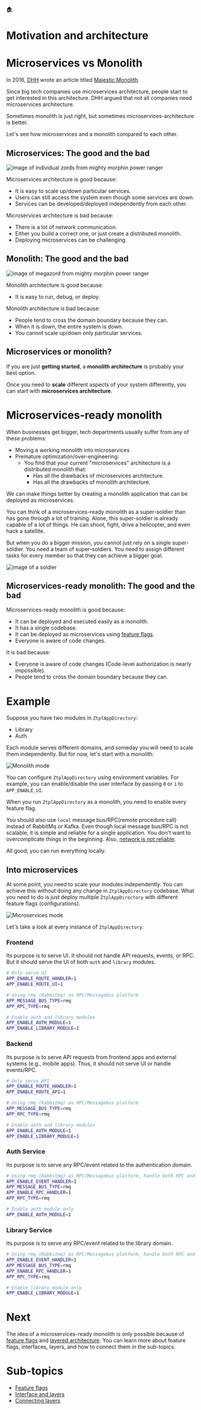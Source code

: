 <!--startTocHeader-->
[🏠](../README.md)
# Motivation and architecture
<!--endTocHeader-->

# Microservices vs Monolith

In 2016, [DHH](https://twitter.com/dhh) wrote an article titled [Majestic Monolith](https://m.signalvnoise.com/the-majestic-monolith/).

Since big tech companies use microservices architecture, people start to get interested in this architecture. DHH argued that not all companies need microservices architecture.

Sometimes monolith is just right, but sometimes microservices-architecture is better.

Let's see how microservices and a monolith compared to each other.

## Microservices: The good and the bad

![image of individual zords from mighty morphin power ranger](images/individual-zords.jpg)

Microservices architecture is good because:

- It is easy to scale up/down particular services.
- Users can still access the system even though some services are down.
- Services can be developed/deployed independently from each other.

Microservices architecture is bad because:

- There is a lot of network communication.
- Either you build a correct one, or just create a distributed monolith.
- Deploying microservices can be challenging.

## Monolith: The good and the bad

![image of megazord from mighty morphin power ranger](images/megazord.jpg)

Monolith architecture is good because:

- It is easy to run, debug, or deploy.

Monolith architecture is bad because:

- People tend to cross the domain boundary because they can.
- When it is down, the entire system is down.
- You cannot scale up/down only particular services.

## Microservices or monolith?

If you are just __getting started__, a __monolith architecture__ is probably your best option.

Once you need to __scale__ different aspects of your system differently, you can start with __microservices architecture__.

# Microservices-ready monolith

When businesses get bigger, tech departments usually suffer from any of these problems:

- Moving a working monolith into microservices
- Premature optimization/over-engineering:
    - You find that your current "microservices" architecture is a distributed monolith that:
        - Has all the drawbacks of microservices architecture.
        - Has all the drawbacks of monolith architecture.

We can make things better by creating a monolith application that can be deployed as microservices.

You can think of a microservices-ready monolith as a super-soldier than has gone through a lot of training. Alone, this super-soldier is already capable of a lot of things. He can shoot, fight, drive a helicopter, and even hack a satellite.

But when you do a bigger mission, you cannot just rely on a single super-soldier. You need a team of super-soldiers. You need to assign different tasks for every member so that they can achieve a bigger goal.

![image of a soldier](images/soldier.jpg)

## Microservices-ready monolith: The good and the bad

Microservices-ready monolith is good because:

- It can be deployed and executed easily as a monolith.
- It has a single codebase.
- It can be deployed as microservices using [feature flags](feature-flags.md).
- Everyone is aware of code changes.

It is bad because:

- Everyone is aware of code changes (Code-level authorization is nearly impossible).
- People tend to cross the domain boundary because they can.

# Example

Suppose you have two modules in `ZtplAppDirectory`:

- Library
- Auth

Each module serves different domains, and someday you will need to scale them independently. But for now, let's start with a monolith:

![Monolith mode](images/fastApp-monolith.png)

You can configure `ZtplAppDirectory` using environment variables. For example, you can enable/disable the user interface by passing `0` or `1` to `APP_ENABLE_UI`.

When you run `ZtplAppDirectory` as a monolith, you need to enable every feature flag.

You should also use `local` message bus/RPC(remote procedure call) instead of RabbitMq or Kafka. Even though local message bus/RPC is not scalable, it is simple and reliable for a single application. You don't want to overcomplicate things in the beginning. Also, [network is not reliable](https://particular.net/blog/the-network-is-reliable).

All good, you can run everything locally.

## Into microservices

At some point, you need to scale your modules independently. You can achieve this without doing any change in `ZtplAppDirectory` codebase. What you need to do is just deploy multiple `ZtplAppDirectory` with different feature flags (configurations).

![Microservices mode](images/fastApp-microservices.png)

Let's take a look at every instance of `ZtplAppDirectory`:

### Frontend

Its purpose is to serve UI. It should not handle API requests, events, or RPC. But it should serve the UI of both `auth` and `library` modules.

```bash
# Only serve UI
APP_ENABLE_ROUTE_HANDLER=1
APP_ENABLE_ROUTE_UI=1

# Using rmq (Rabbitmq) as RPC/Messagebus platform
APP_MESSAGE_BUS_TYPE=rmq
APP_RPC_TYPE=rmq

# Enable auth and library modules
APP_ENABLE_AUTH_MODULE=1
APP_ENABLE_LIBRARY_MODULE=1
```

### Backend

Its purpose is to serve API requests from frontend apps and external systems (e.g., mobile apps). Thus, it should not serve UI or handle events/RPC.


```bash
# Only serve API
APP_ENABLE_ROUTE_HANDLER=1
APP_ENABLE_ROUTE_API=1

# Using rmq (Rabbitmq) as RPC/Messagebus platform
APP_MESSAGE_BUS_TYPE=rmq
APP_RPC_TYPE=rmq

# Enable auth and library modules
APP_ENABLE_AUTH_MODULE=1
APP_ENABLE_LIBRARY_MODULE=1
```

### Auth Service

Its purpose is to serve any RPC/event related to the authentication domain.

```bash
# Using rmq (Rabbitmq) as RPC/Messagebus platform, handle both RPC and events
APP_ENABLE_EVENT_HANDLER=1
APP_MESSAGE_BUS_TYPE=rmq
APP_ENABLE_RPC_HANDLER=1
APP_RPC_TYPE=rmq

# Enable auth module only
APP_ENABLE_AUTH_MODULE=1
```

### Library Service

Its purpose is to serve any RPC/event related to the library domain.


```bash
# Using rmq (Rabbitmq) as RPC/Messagebus platform, handle both RPC and events
APP_ENABLE_EVENT_HANDLER=1
APP_MESSAGE_BUS_TYPE=rmq
APP_ENABLE_RPC_HANDLER=1
APP_RPC_TYPE=rmq

# Enable library module only
APP_ENABLE_LIBRARY_MODULE=1
```

# Next

The idea of a microservices-ready monolith is only possible because of [feature flags](feature-flags.md) and [layered architecture](interface-and-layers.md). You can learn more about feature flags, interfaces, layers, and how to connect them in the sub-topics.

<!--startTocSubTopic-->
# Sub-topics
* [Feature flags](feature-flags.md)
* [Interface and layers](interface-and-layers.md)
* [Connecting layers](connecting-layers.md)
<!--endTocSubTopic-->